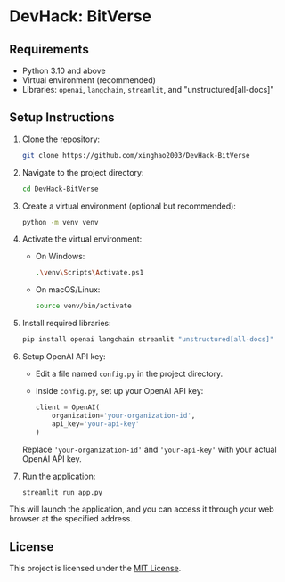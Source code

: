 # DevHack: BitVerse

## Requirements

- Python 3.10 and above
- Virtual environment (recommended)
- Libraries: `openai`, `langchain`, `streamlit`, and "unstructured[all-docs]"

## Setup Instructions

1. Clone the repository:

    ```bash
    git clone https://github.com/xinghao2003/DevHack-BitVerse
    ```

2. Navigate to the project directory:

    ```bash
    cd DevHack-BitVerse
    ```

3. Create a virtual environment (optional but recommended):

    ```bash
    python -m venv venv
    ```

4. Activate the virtual environment:

    - On Windows:

        ```bash
        .\venv\Scripts\Activate.ps1
        ```

    - On macOS/Linux:

        ```bash
        source venv/bin/activate
        ```

5. Install required libraries:

    ```bash
    pip install openai langchain streamlit "unstructured[all-docs]"
    ```

6. Setup OpenAI API key:

    - Edit a file named `config.py` in the project directory.
    - Inside `config.py`, set up your OpenAI API key:

        ```python
        client = OpenAI(
            organization='your-organization-id',
            api_key='your-api-key'
        )
        ```

    Replace `'your-organization-id'` and `'your-api-key'` with your actual OpenAI API key.

7. Run the application:

    ```bash
    streamlit run app.py
    ```

This will launch the application, and you can access it through your web browser at the specified address.

## License

This project is licensed under the [MIT License](LICENSE).